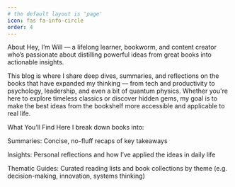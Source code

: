 ```yaml
---
# the default layout is 'page'
icon: fas fa-info-circle
order: 4
---
```


<!-- ![About](/assets/img/headers/digitalden2.webp) -->
  
About
Hey, I’m Will — a lifelong learner, bookworm, and content creator who’s passionate about distilling powerful ideas from great books into actionable insights.

This blog is where I share deep dives, summaries, and reflections on the books that have expanded my thinking — from tech and productivity to psychology, leadership, and even a bit of quantum physics. Whether you're here to explore timeless classics or discover hidden gems, my goal is to make the best ideas from the bookshelf more accessible and applicable to real life.

What You’ll Find Here
I break down books into:

Summaries: Concise, no-fluff recaps of key takeaways

Insights: Personal reflections and how I’ve applied the ideas in daily life

Thematic Guides: Curated reading lists and book collections by theme (e.g. decision-making, innovation, systems thinking)
